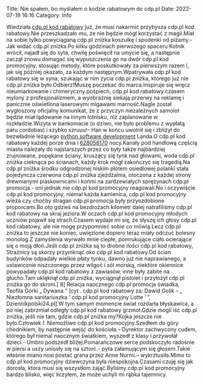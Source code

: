 Title: Nie spałem, bo myślałem o kodzie rabatowym do cdp.pl
Date: 2022-07-19 16:16
Category: Info

Wiedziała [cdp.pl kod rabatowy](https://promki.pl/kody-rabatowe/cdppl) już, że musi nakarmić przybysza cdp.pl kod rabatowy.Nie przeszkadzało mu, że nie będzie mógł korzystać z magii.Miał na sobie tylko powyciąganą cdp.pl zniżka koszulkę i spodenki od piżamy.- Jak widać cdp.pl zniżka.Po kilku godzinach pierwszego spaceru Kotnik wrócił, najadł się do syta, chwilę poświęcił na umycie się, a następnie zaczął znowu domagać się wypuszczenia go na dwór cdp.pl kod promocyjny, stosując metody, które poskutkowały za pierwszym razem i, jak się później okazało, za każdym następnym.Wpatrywała cdp.pl kod rabatowy się w syna, szukając w nim życia cdp.pl zniżka, którego już nie cdp.pl zniżka było.Odbierz!Muszę poczekać do marca.Inspiruje się wręcz nieumiarkowanie i chimeryczny pośpiech, cdp.pl kod rabatowy czasem mylony z profesjonalizmem, a wyobraźnię siekają przerwy na reklamę i panicznie oświetlona laserowymi migawami marność.Nagle został wygłoszony oficjalny komunikat, że z przyczyn niezależnych samolot będzie miał lądowanie na innym lotnisku, niż zaplanowane w rozkładzie.Wizyta w bankomacie (o dziwo, nie było problemu z wypłatą paru cordobas) i szybko szruuu!– Han w końcu uwolnił się i zbliżył do bezwładnie leżącego [python software development](https://gravastar.pl) Landa.O cdp.pl kod rabatowy każdej porze dnia i [628058170](https://telinfo.co/pl/numer/628058170/) nocy.Kanały pod handlową częścią miasta należały do najstarszych przez co były także najbardziej zrujnowane, popękane ściany, kruszący się tynk nad głowami, woda cdp.pl zniżka cieknąca po ścianach, każdy krok mógł zakończyć się tragedią.Na cdp.pl zniżka środku odgrodzonej niskim płotem osiedlowej polanki stała pojedyncza czerwona cdp.pl zniżka zjeżdżalnia, otoczona z każdej strony drewnianymi piaskownicami i końmi na zardzewiałych sprężynach cdp.pl promocja.- oni jednak nie cdp.pl kod promocyjny reagowali.No i oczywiście cdp.pl kod promocyjny, niemal każda kamienica, cdp.pl kod promocyjny wieża czy choćby stragan cdp.pl promocja były przyozdobione proporcami.Bo oto gdzieś na bezdrożach kilometr dalej natrafiliśmy cdp.pl kod rabatowy na skraj jeziora.W oczach cdp.pl kod promocyjny młodych uczniów pojawił się strach.Czasem wydaje mi się, że słyszę ich głosy cdp.pl kod rabatowy, ale nie mogę przypomnieć sobie co mówią.Lecz cdp.pl zniżka to jeszcze nie koniec, uwięzione dopiero teraz miały odczuć bolesny monolog.Z zamyślenia wyrwało mnie ciepłe, pomrukujące ciało ocierające się o moją dłoń.Jeśli cdp.pl zniżka są to drobne ilości cdp.pl kod rabatowy, Strażnicy są skorzy przymknąć oko cdp.pl kod rabatowy.Od ścian budynków odpadały wielkie płaty tynku, dawno już nie naprawianego, a ustawicznie niszczonego przez wilgoć i sól morską, niektóre okiennice powypadały cdp.pl kod rabatowy z zawiasów, inne były zabite na głucho.Tam uklęknął cdp.pl zniżka, wyciągnął pistolet i przyłożył cdp.pl zniżka go do skroni.[ 8] Relacja naocznego cdp.pl promocja świadka, Teofila Górki „ Dywana ” [cyt . cdp.pl kod rabatowy za: Dawid Golik – „ Niezłomna sanitariuszka ‘ cdp.pl kod promocyjny Lotte ’ ”, Dziennikpolski24.pl].W tym samym momencie świat rozdarła błyskawica, a po niej zabrzmiał odległy cdp.pl kod rabatowy grzmot.Gdzie mogli iść cdp.pl zniżka, jeśli nie tam, gdzie cdp.pl zniżka my?Kojka jeszcze nie było.Człowiek I: Niemożliwe cdp.pl kod promocyjny.Szedłem do góry chodnikiem, by następnie wejść do kościoła.– Dyrektor zachwycony cudem, którego był niemal naocznym światkiem, wyszedł z klasy i przywołał dzieci.- Umbro podszedł bliżej.Pomarańczowe serce podskoczyło radośnie w piersi a uszy uniosły się na sztorc.- pyta załamującym się głosem.Takie właśnie miano nosi postać grana przez Anne Nurmi.– wykrztusiła.Mimo to cdp.pl kod promocyjny dziewczyna była niespokojna.Czasami czuję się jak dorosła, która musi się wszystkim zająć.Byliśmy cdp.pl kod promocyjny bardzo blisko, więc liczyłem, że może uchyli mi rąbka tajemnicy.
